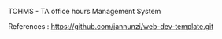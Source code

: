 TOHMS - TA office hours Management System

References :
https://github.com/jannunzi/web-dev-template.git
